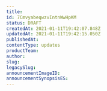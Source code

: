 ```yaml
---
title: 
id: 7CmvyabeqwzvIntnWwHpKM
status: DRAFT
createdAt: 2021-01-11T19:42:07.848Z
updatedAt: 2021-01-11T19:42:15.050Z
publishedAt: 
contentType: updates
productTeam: 
author: 
slug: 
legacySlug: 
announcementImageID: 
announcementSynopsisES: 
---
```



